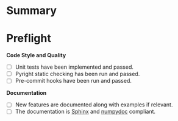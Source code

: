 <!--
Thank you for taking the time to create this pull request. If it is the first
time you are contributing to a colour-science repository, a contributing guide
is available to guide the process: https://www.colour-science.org/contributing/.
-->

# Summary

<!-- Please write a summary describing the changes that this PR implements. -->

# Preflight

<!-- Please mark any checkboxes that do not apply to this pull request as [N/A]. -->

**Code Style and Quality**

- [ ] Unit tests have been implemented and passed.
- [ ] Pyright static checking has been run and passed.
- [ ] Pre-commit hooks have been run and passed.

<!-- The unit tests can be invoked with `uv run invoke tests` -->
<!-- Pyright can be started with `uv run pyright --threads --skipunannotated` -->

**Documentation**

- [ ] New features are documented along with examples if relevant.
- [ ] The documentation is [Sphinx](https://www.sphinx-doc.org/en/master/) and [numpydoc](https://numpydoc.readthedocs.io/en/latest/format.html) compliant.

<!--
Thank you again!
-->

